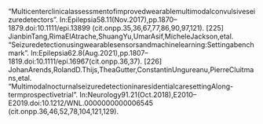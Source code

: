 “Multicenterclinicalassessmentofimprovedwearablemultimodalconvulsiveseizuredetectors”.
In:Epilepsia58.11(Nov.2017),pp.1870–1879.doi:10.1111/epi.13899
(cit.onpp.35,36,67,77,86,90,97,121).
[225] JianbinTang,RimaElAtrache,ShuangYu,UmarAsif,MicheleJackson,etal.
“Seizuredetectionusingwearablesensorsandmachinelearning:Settingabenchmark”.
In:Epilepsia62.8(Aug.2021),pp.1807–1819.doi:10.1111/epi.16967(cit.onpp.36,37).
[226] JohanArends,RolandD.Thijs,TheaGutter,ConstantinUngureanu,PierreCluitmans,etal.
“MultimodalnocturnalseizuredetectioninaresidentialcaresettingAlong-termprospectivetrial”.
In:Neurology91.21(Oct.2018),E2010–E2019.doi:10.1212/WNL.0000000000006545
(cit.onpp.36,46,52,78,104,121,129).
